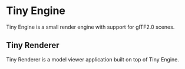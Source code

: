 # Tiny Engine

Tiny Engine is a small render engine with support for glTF2.0 scenes.

## Tiny Renderer

Tiny Renderer is a model viewer application built on top of Tiny Engine.
